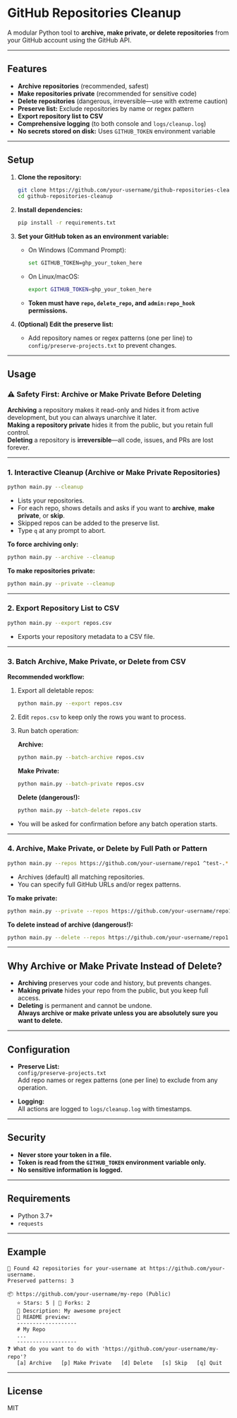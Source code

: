 # GitHub Repositories Cleanup

A modular Python tool to **archive, make private, or delete repositories** from your GitHub account using the GitHub API.

---

## Features

- **Archive repositories** (recommended, safest)
- **Make repositories private** (recommended for sensitive code)
- **Delete repositories** (dangerous, irreversible—use with extreme caution)
- **Preserve list:** Exclude repositories by name or regex pattern
- **Export repository list to CSV**
- **Comprehensive logging** (to both console and `logs/cleanup.log`)
- **No secrets stored on disk:** Uses `GITHUB_TOKEN` environment variable

---

## Setup

1. **Clone the repository:**
    ```sh
    git clone https://github.com/your-username/github-repositories-cleanup.git
    cd github-repositories-cleanup
    ```

2. **Install dependencies:**
    ```sh
    pip install -r requirements.txt
    ```

3. **Set your GitHub token as an environment variable:**
    - On Windows (Command Prompt):
      ```sh
      set GITHUB_TOKEN=ghp_your_token_here
      ```
    - On Linux/macOS:
      ```sh
      export GITHUB_TOKEN=ghp_your_token_here
      ```
    - **Token must have `repo`, `delete_repo`, and `admin:repo_hook` permissions.**

4. **(Optional) Edit the preserve list:**
    - Add repository names or regex patterns (one per line) to `config/preserve-projects.txt` to prevent changes.

---

## Usage

### ⚠️ Safety First: Archive or Make Private Before Deleting

**Archiving** a repository makes it read-only and hides it from active development, but you can always unarchive it later.  
**Making a repository private** hides it from the public, but you retain full control.  
**Deleting** a repository is **irreversible**—all code, issues, and PRs are lost forever.

---

### 1. **Interactive Cleanup (Archive or Make Private Repositories)**

```sh
python main.py --cleanup
```
- Lists your repositories.
- For each repo, shows details and asks if you want to **archive**, **make private**, or **skip**.
- Skipped repos can be added to the preserve list.
- Type `q` at any prompt to abort.

**To force archiving only:**
```sh
python main.py --archive --cleanup
```

**To make repositories private:**
```sh
python main.py --private --cleanup
```

---

### 2. **Export Repository List to CSV**

```sh
python main.py --export repos.csv
```
- Exports your repository metadata to a CSV file.

---

### 3. **Batch Archive, Make Private, or Delete from CSV**

**Recommended workflow:**
1. Export all deletable repos:
    ```sh
    python main.py --export repos.csv
    ```
2. Edit `repos.csv` to keep only the rows you want to process.
3. Run batch operation:

    **Archive:**
    ```sh
    python main.py --batch-archive repos.csv
    ```

    **Make Private:**
    ```sh
    python main.py --batch-private repos.csv
    ```

    **Delete (dangerous!):**
    ```sh
    python main.py --batch-delete repos.csv
    ```

- You will be asked for confirmation before any batch operation starts.

---

### 4. **Archive, Make Private, or Delete by Full Path or Pattern**

```sh
python main.py --repos https://github.com/your-username/repo1 ^test-.*
```
- Archives (default) all matching repositories.
- You can specify full GitHub URLs and/or regex patterns.

**To make private:**
```sh
python main.py --private --repos https://github.com/your-username/repo1 ^test-.*
```

**To delete instead of archive (dangerous!):**
```sh
python main.py --delete --repos https://github.com/your-username/repo1 ^test-.*
```

---

## Why Archive or Make Private Instead of Delete?

- **Archiving** preserves your code and history, but prevents changes.
- **Making private** hides your repo from the public, but you keep full access.
- **Deleting** is permanent and cannot be undone.  
  **Always archive or make private unless you are absolutely sure you want to delete.**

---

## Configuration

- **Preserve List:**  
  `config/preserve-projects.txt`  
  Add repo names or regex patterns (one per line) to exclude from any operation.

- **Logging:**  
  All actions are logged to `logs/cleanup.log` with timestamps.

---

## Security

- **Never store your token in a file.**
- **Token is read from the `GITHUB_TOKEN` environment variable only.**
- **No sensitive information is logged.**

---

## Requirements

- Python 3.7+
- `requests`

---

## Example

```
🧹 Found 42 repositories for your-username at https://github.com/your-username.
Preserved patterns: 3

📦 https://github.com/your-username/my-repo (Public)
   ⭐ Stars: 5 | 🍴 Forks: 2
   📝 Description: My awesome project
   📄 README preview:
   -------------------
   # My Repo
   ...
   -------------------
❓ What do you want to do with 'https://github.com/your-username/my-repo'?
   [a] Archive   [p] Make Private   [d] Delete   [s] Skip   [q] Quit
```

---

## License

MIT
